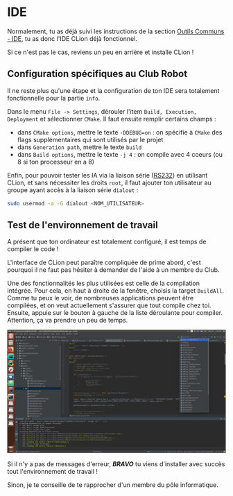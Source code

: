# IDE

Normalement, tu as déjà suivi les instructions de la section [Outils Communs - IDE](outils_communs/ide.html), tu as donc l'IDE CLion déjà fonctionnel.

Si ce n'est pas le cas, reviens un peu en arrière et installe CLion !

## Configuration spécifiques au Club Robot

Il ne reste plus qu'une étape et la configuration de ton IDE sera totalement fonctionnelle pour la partie `info`.

Dans le menu `File -> Settings`, dérouler l'item `Build, Execution, Deployment` et sélectionner `CMake`. Il faut ensuite remplir certains champs :

- dans `CMake options`, mettre le texte `-DDEBUG=on` : on spécifie à `CMake` des flags supplémentaires qui sont utilisés par le projet
- dans `Generation path`, mettre le texte `build`
- dans `Build options`, mettre le texte `-j 4` : on compile avec 4 coeurs (ou 8 si ton processeur en a 8)

Enfin, pour pouvoir tester les IA via la liaison série ([RS232](https://fr.wikipedia.org/wiki/RS-232)) en utilisant CLion, et sans nécessiter les droits `root`, il faut ajouter ton utilisateur au groupe ayant accès à la liaison série `dialout` :

```bash
sudo usermod -a -G dialout <NOM_UTILISATEUR>
```

## Test de l'environnement de travail

A présent que ton ordinateur est totalement configuré, il est temps de compiler le code !

L'interface de CLion peut paraître compliquée de prime abord, c'est pourquoi il ne faut pas hésiter à demander de l'aide à un membre du Club.

Une des fonctionnalités les plus utilisées est celle de la compilation intégrée. Pour cela, en haut à droite de la fenêtre, choisis la target `BuildAll`. Comme tu peux le voir, de nombreuses applications peuvent être compilées, et on veut actuellement s'assurer que tout compile chez toi. Ensuite, appuie sur le bouton à gauche de la liste déroulante pour compiler. Attention, ça va prendre un peu de temps.

<p align="center">
<img src="assets/ide/BuildAll.png" alt="CLion et sa fonctionnalité BuildAll">
</p>

Si il n'y a pas de messages d'erreur, ***BRAVO*** tu viens d'installer avec succès tout l'environnement de travail !

Sinon, je te conseille de te rapprocher d'un membre du pôle informatique.

